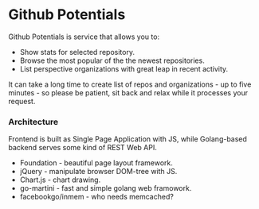 # Github Potentials

Github Potentials is service that allows you to:
  - Show stats for selected repository.
  - Browse the most popular of the the newest repositories.
  - List perspective organizations with great leap in recent activity.

It can take a long time to create list of repos and organizations - up to five minutes - so please be patient, sit back and relax while it processes your request.

### Architecture

Frontend is built as Single Page Application with JS, while Golang-based backend serves some kind of REST Web API.

* Foundation - beautiful page layout framework.
* jQuery - manipulate browser DOM-tree with JS.
* Chart.js - chart drawing.
* go-martini - fast and simple golang web framowork.
* facebookgo/inmem - who needs memcached?